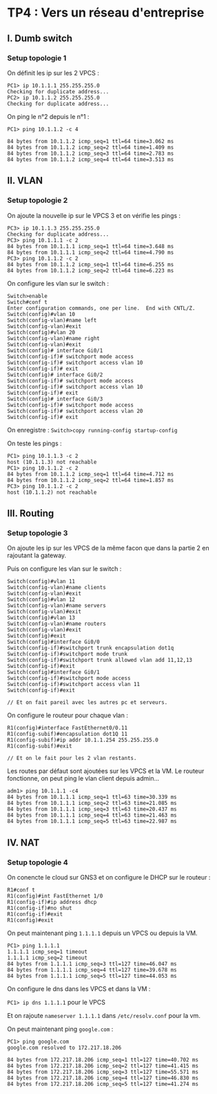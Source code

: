 # TP4 : Vers un réseau d'entreprise

## I. Dumb switch
### Setup topologie 1

On définit les ip sur les 2 VPCS :
```
PC1> ip 10.1.1.1 255.255.255.0
Checking for duplicate address...
PC2> ip 10.1.1.2 255.255.255.0
Checking for duplicate address...
```
On ping le n°2 depuis le n°1 :
```
PC1> ping 10.1.1.2 -c 4

84 bytes from 10.1.1.2 icmp_seq=1 ttl=64 time=3.062 ms
84 bytes from 10.1.1.2 icmp_seq=2 ttl=64 time=1.409 ms
84 bytes from 10.1.1.2 icmp_seq=3 ttl=64 time=2.783 ms
84 bytes from 10.1.1.2 icmp_seq=4 ttl=64 time=3.513 ms
```
## II. VLAN
### Setup topologie 2

On ajoute la nouvelle ip sur le VPCS 3 et on vérifie les pings :
```
PC3> ip 10.1.1.3 255.255.255.0
Checking for duplicate address...
PC3> ping 10.1.1.1 -c 2
84 bytes from 10.1.1.1 icmp_seq=1 ttl=64 time=3.648 ms
84 bytes from 10.1.1.1 icmp_seq=2 ttl=64 time=4.790 ms
PC3> ping 10.1.1.2 -c 2
84 bytes from 10.1.1.2 icmp_seq=1 ttl=64 time=6.255 ms
84 bytes from 10.1.1.2 icmp_seq=2 ttl=64 time=6.223 ms
```

On configure les vlan sur le switch :
```
Switch>enable
Switch#conf t
Enter configuration commands, one per line.  End with CNTL/Z.
Switch(config)#vlan 10
Switch(config-vlan)#name left
Switch(config-vlan)#exit
Switch(config)#vlan 20
Switch(config-vlan)#name right
Switch(config-vlan)#exit
Switch(config)# interface Gi0/1
Switch(config-if)# switchport mode access
Switch(config-if)# switchport access vlan 10
Switch(config-if)# exit
Switch(config)# interface Gi0/2
Switch(config-if)# switchport mode access
Switch(config-if)# switchport access vlan 10
Switch(config-if)# exit
Switch(config)# interface Gi0/3
Switch(config-if)# switchport mode access
Switch(config-if)# switchport access vlan 20
Switch(config-if)# exit
```

On enregistre : `Switch>copy running-config startup-config`

On teste les pings :
```
PC1> ping 10.1.1.3 -c 2
host (10.1.1.3) not reachable
PC1> ping 10.1.1.2 -c 2
84 bytes from 10.1.1.2 icmp_seq=1 ttl=64 time=4.712 ms
84 bytes from 10.1.1.2 icmp_seq=2 ttl=64 time=1.857 ms
PC3> ping 10.1.1.2 -c 2
host (10.1.1.2) not reachable
```

## III. Routing

### Setup topologie 3

On ajoute les ip sur les VPCS de la même facon que dans la partie 2 en rajoutant la gateway.

Puis on configure les vlan sur le switch :
```
Switch(config)#vlan 11
Switch(config-vlan)#name clients
Switch(config-vlan)#exit
Switch(config)#vlan 12
Switch(config-vlan)#name servers
Switch(config-vlan)#exit
Switch(config)#vlan 13
Switch(config-vlan)#name routers
Switch(config-vlan)#exit
Switch(config)#exit
Switch(config)#interface Gi0/0
Switch(config-if)#switchport trunk encapsulation dot1q
Switch(config-if)#switchport mode trunk
Switch(config-if)#switchport trunk allowed vlan add 11,12,13
Switch(config-if)#exit
Switch(config)#interface Gi0/1
Switch(config-if)#switchport mode access
Switch(config-if)#switchport access vlan 11
Switch(config-if)#exit

// Et on fait pareil avec les autres pc et serveurs.
```

On configure le routeur pour chaque vlan :
```
R1(config)#interface FastEthernet0/0.11
R1(config-subif)#encapsulation dot1Q 11
R1(config-subif)#ip addr 10.1.1.254 255.255.255.0
R1(config-subif)#exit

// Et on le fait pour les 2 vlan restants.
```

Les routes par défaut sont ajoutées sur les VPCS et la VM.
Le routeur fonctionne, on peut ping le vlan client depuis admin...
```
adm1> ping 10.1.1.1 -c4
84 bytes from 10.1.1.1 icmp_seq=1 ttl=63 time=30.339 ms
84 bytes from 10.1.1.1 icmp_seq=2 ttl=63 time=21.085 ms
84 bytes from 10.1.1.1 icmp_seq=3 ttl=63 time=20.437 ms
84 bytes from 10.1.1.1 icmp_seq=4 ttl=63 time=21.463 ms
84 bytes from 10.1.1.1 icmp_seq=5 ttl=63 time=22.987 ms
```

## IV. NAT

### Setup topologie 4

On conencte le cloud sur GNS3 et on configure le DHCP sur le routeur :
```
R1#conf t
R1(config)#int FastEthernet 1/0
R1(config-if)#ip address dhcp
R1(config-if)#no shut
R1(config-if)#exit
R1(config)#exit
```

On peut maintenant ping `1.1.1.1` depuis un VPCS ou depuis la VM.
```
PC1> ping 1.1.1.1
1.1.1.1 icmp_seq=1 timeout
1.1.1.1 icmp_seq=2 timeout
84 bytes from 1.1.1.1 icmp_seq=3 ttl=127 time=46.047 ms
84 bytes from 1.1.1.1 icmp_seq=4 ttl=127 time=39.678 ms
84 bytes from 1.1.1.1 icmp_seq=5 ttl=127 time=44.053 ms
```

On configure le dns dans les VPCS et dans la VM :

`PC1> ip dns 1.1.1.1` pour le VPCS

Et on rajoute `nameserver 1.1.1.1` dans `/etc/resolv.conf` pour la vm.

On peut maintenant ping `google.com` :
```
PC1> ping google.com
google.com resolved to 172.217.18.206

84 bytes from 172.217.18.206 icmp_seq=1 ttl=127 time=40.702 ms
84 bytes from 172.217.18.206 icmp_seq=2 ttl=127 time=41.415 ms
84 bytes from 172.217.18.206 icmp_seq=3 ttl=127 time=55.571 ms
84 bytes from 172.217.18.206 icmp_seq=4 ttl=127 time=46.830 ms
84 bytes from 172.217.18.206 icmp_seq=5 ttl=127 time=41.274 ms
```
